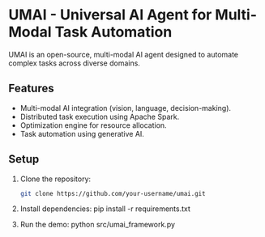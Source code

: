 # UMAI - Universal AI Agent for Multi-Modal Task Automation

UMAI is an open-source, multi-modal AI agent designed to automate complex tasks across diverse domains.

## Features
- Multi-modal AI integration (vision, language, decision-making).
- Distributed task execution using Apache Spark.
- Optimization engine for resource allocation.
- Task automation using generative AI.

## Setup
1. Clone the repository:
   ```bash
   git clone https://github.com/your-username/umai.git

2. Install dependencies:
   pip install -r requirements.txt

3. Run the demo:
   python src/umai_framework.py
